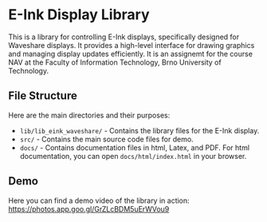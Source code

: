 # E-Ink Display Library

This is a library for controlling E-Ink displays, specifically designed for Waveshare displays. It provides a high-level interface for drawing graphics and managing display updates efficiently.
It is an assignemt for the course NAV at the Faculty of Information Technology, Brno University of Technology.

## File Structure

Here are the main directories and their purposes:

- `lib/lib_eink_waveshare/` - Contains the library files for the E-Ink display.
- `src/` - Contains the main source code files for demo.
- `docs/` - Contains documentation files in html, Latex, and PDF. For html documentation, you can open `docs/html/index.html` in your browser.

## Demo

Here you can find a demo video of the library in action: <https://photos.app.goo.gl/GrZLcBDM5uErWVou9>
